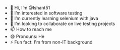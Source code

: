 - 👋 Hi, I’m @Ishant51
- 👀 I’m interested in software testing
- 🌱 I’m currently learning selenium with java
- 💞️ I’m looking to collaborate on live testing projects
- 📫 How to reach me 
- 😄 Pronouns: He
- ⚡ Fun fact: I'm from non-IT background

<!---
Ishant51/Ishant51 is a ✨ special ✨ repository because its `README.md` (this file) appears on your GitHub profile.
You can click the Preview link to take a look at your changes.
--->
